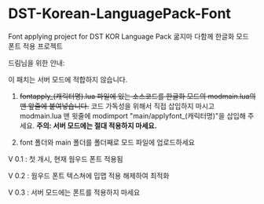 # DST-Korean-LanguagePack-Font
Font applying project for DST KOR Language Pack
굶지마 다함께 한글화 모드 폰트 적용 프로젝트

드림님을 위한 안내:

이 패치는 서버 모드에 적합하지 않습니다.

1. ~~fontapply_(캐릭터명).lua 파일에 있는 소스코드를 한글화 모드의 modmain.lua의 맨 앞줄에 붙여넣습니다.~~
코드 가독성을 위해서 직접 삽입하지 마시고 modmain.lua 맨 윗줄에 modimport "main/applyfont_(캐릭터명)"을 삽입해 주세요.
**주의: 서버 모드에는 절대 적용하지 마세요.**
    
2. font 폴더와 main 폴더를 폴더째로 모드 파일에 업로드하세요

V 0.1
: 첫 개시, 현재 웜우드 폰트 적용됨

V 0.2
: 웜우드 폰트 텍스쳐에 밉맵 적용 해제하여 최적화

V 0.3
: 서버 모드에는 폰트를 적용하지 마세요
